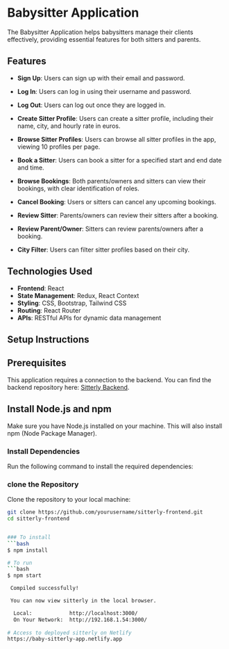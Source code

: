 # Babysitter Application

The Babysitter Application helps babysitters manage their clients effectively, providing essential features for both sitters and parents.

## Features

- **Sign Up**: Users can sign up with their email and password.
  
- **Log In**: Users can log in using their username and password.
  
- **Log Out**: Users can log out once they are logged in.
  
- **Create Sitter Profile**: Users can create a sitter profile, including their name, city, and hourly rate in euros.
  
- **Browse Sitter Profiles**: Users can browse all sitter profiles in the app, viewing 10 profiles per page.
  
- **Book a Sitter**: Users can book a sitter for a specified start and end date and time.
  
- **Browse Bookings**: Both parents/owners and sitters can view their bookings, with clear identification of roles.
  
- **Cancel Booking**: Users or sitters can cancel any upcoming bookings.
  
- **Review Sitter**: Parents/owners can review their sitters after a booking.
  
- **Review Parent/Owner**: Sitters can review parents/owners after a booking.
  
- **City Filter**: Users can filter sitter profiles based on their city.



## Technologies Used

- **Frontend**: React
- **State Management**: Redux, React Context
- **Styling**: CSS, Bootstrap, Tailwind CSS
- **Routing**: React Router
- **APIs**: RESTful APIs for dynamic data management

## Setup Instructions
 ## Prerequisites

This application requires a connection to the backend. You can find the backend repository here: [Sitterly Backend](https://github.com/devi-lakshmi/sitterly-backend).
## Install Node.js and npm
Make sure you have Node.js installed on your machine. This will also install npm (Node Package Manager).
### Install Dependencies
Run the following command to install the required dependencies:


### clone the Repository

Clone the repository to your local machine:

```bash
git clone https://github.com/yourusername/sitterly-frontend.git
cd sitterly-frontend


### To install
```bash
$ npm install

# To run
```bash
$ npm start

 Compiled successfully!

 You can now view sitterly in the local browser.

  Local:            http://localhost:3000/
  On Your Network:  http://192.168.1.54:3000/
  
# Access to deployed sitterly on Netlify
https://baby-sitterly-app.netlify.app
